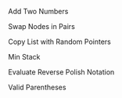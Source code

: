 Add Two Numbers

Swap Nodes in Pairs

Copy List with Random Pointers

Min Stack

Evaluate Reverse Polish Notation

Valid Parentheses